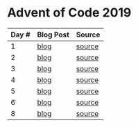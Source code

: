 # Advent of Code 2019

| Day # | Blog Post | Source |
| ----- | --------- | ------ |
| 1     | [blog](docs/day01.md) | [source](src/advent_2019_clojure/day01.clj) |
| 2     | [blog](docs/day02.md) | [source](src/advent_2019_clojure/day02.clj) |
| 3     | [blog](docs/day03.md) | [source](src/advent_2019_clojure/day03.clj) |
| 4     | [blog](docs/day04.md) | [source](src/advent_2019_clojure/day04.clj) |
| 5     | [blog](docs/day05.md) | [source](src/advent_2019_clojure/day05.clj) |
| 6     | [blog](docs/day06.md) | [source](src/advent_2019_clojure/day06.clj) |
| 8     | [blog](docs/day08.md) | [source](src/advent_2019_clojure/day08.clj) |
